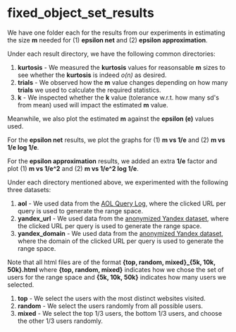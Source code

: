# fixed_object_set_results

We have one folder each for the results from our experiments in estimating the size **m** needed for (1) **epsilon net** and (2) **epsilon approximation**.

Under each result directory, we have the following common directories:
1. **kurtosis** - We measured the **kurtosis** values for reasonsable **m** sizes to see whether the **kurtosis** is indeed _o(n)_ as desired.
2. **trials** - We observed how the **m** value changes depending on how many **trials** we used to calculate the required statistics.
3. **k** - We inspected whether the **k** value (tolerance w.r.t. how many sd's from mean) used will impact the estimated **m** value.

Meanwhile, we also plot the estimated **m** against the **epsilon (e)** values used.

For the **epsilon net** results, we plot the graphs for (1) **m vs 1/e** and (2) **m vs 1/e log 1/e**.

For the **epsilon approximation** results, we added an extra **1/e** factor and plot (1) **m vs 1/e^2** and (2) **m vs 1/e^2 log 1/e**.

Under each directory mentioned above, we experimented with the following three datasets:
1. **aol** - We used data from the [AOL Query Log](http://www.cim.mcgill.ca/~dudek/206/Logs/AOL-user-ct-collection/), where the clicked URL per query is used to generate the range space.
2. **yandex_url** - We used data from the [anonymized Yandex dataset](https://www.kaggle.com/c/yandex-personalized-web-search-challenge/overview), where the clicked URL per query is used to generate the range space.
3. **yandex_domain** - We used data from the [anonymized Yandex dataset](https://www.kaggle.com/c/yandex-personalized-web-search-challenge/overview), where the domain of the clicked URL per query is used to generate the range space.

Note that all html files are of the format **{top, random, mixed}\_{5k, 10k, 50k}.html** where **{top, random, mixed}** indicates how we chose the set of users for the range space and **{5k, 10k, 50k}** indicates how many users we selected.
1. **top** - We select the users with the most distinct websites visited.
2. **random** - We select the users randomly from all possible users.
3. **mixed** - We select the top 1/3 users, the bottom 1/3 users, and choose the other 1/3 users randomly.

